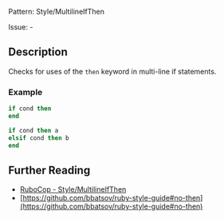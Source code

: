 Pattern: Style/MultilineIfThen

Issue: -

## Description

Checks for uses of the `then` keyword in multi-line if statements.

### Example

```ruby
if cond then
end
```
```ruby
if cond then a
elsif cond then b
end
```

## Further Reading

* [RuboCop - Style/MultilineIfThen](https://rubocop.readthedocs.io/en/latest/cops_style/#stylemultilineifthen)
* [https://github.com/bbatsov/ruby-style-guide#no-then](https://github.com/bbatsov/ruby-style-guide#no-then)
